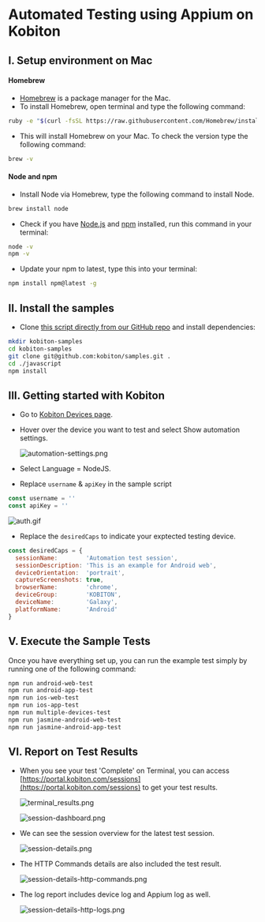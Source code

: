 # Automated Testing using Appium on Kobiton

## I. Setup environment on Mac

#### Homebrew

- [Homebrew](https://brew.sh/) is a package manager for the Mac.
-  To install Homebrew, open terminal and type the following command:

```bash
ruby -e "$(curl -fsSL https://raw.githubusercontent.com/Homebrew/install/master/install)"
```

- This will install Homebrew on your Mac. To check the version type the following command:

```bash
brew -v
```

#### Node and npm

- Install Node via Homebrew, type the following command to install Node.

```bash
brew install node
```

- Check if you have [Node.js](https://nodejs.org/en/) and [npm](https://www.npmjs.com/) installed, run this command in your terminal:

```bash
node -v
npm -v
```

- Update your npm to latest, type this into your terminal:

```bash
npm install npm@latest -g
```

## II. Install the samples

- Clone [this script directly from our GitHub repo](https://github.com/kobiton/samples) and install dependencies:

```bash
mkdir kobiton-samples
cd kobiton-samples
git clone git@github.com:kobiton/samples.git .
cd ./javascript
npm install
```

## III. Getting started with Kobiton

- Go to [Kobiton Devices page](https://portal.kobiton.com/devices).
- Hover over the device you want to test and select Show automation settings.

  ![automation-settings.png](/javascript/assets/automation-settings.png)

- Select Language = NodeJS.
- Replace `username` & `apiKey` in the sample script

```javascript
const username = ''
const apiKey = ''
```

![auth.gif](/javascript/assets/auth.gif)

- Replace the `desiredCaps` to indicate your exptected testing device.

```javascript
const desiredCaps = {
  sessionName:        'Automation test session',
  sessionDescription: 'This is an example for Android web',
  deviceOrientation:  'portrait',
  captureScreenshots: true,
  browserName:        'chrome',
  deviceGroup:        'KOBITON',
  deviceName:         'Galaxy',
  platformName:       'Android'
}

```

## V. Execute the Sample Tests

Once you have everything set up, you can run the example test simply by running one of the following command:

```bash
npm run android-web-test
npm run android-app-test
npm run ios-web-test
npm run ios-app-test
npm run multiple-devices-test
npm run jasmine-android-web-test
npm run jasmine-android-app-test
```

## VI. Report on Test Results

- When you see your test 'Complete' on Terminal, you can access [https://portal.kobiton.com/sessions](https://portal.kobiton.com/sessions) to get your test results.

  ![terminal_results.png](/javascript/assets/terminal_results.png)

  ![session-dashboard.png](/javascript/assets/session-dashboard.png)

- We can see the session overview for the latest test session.

  ![session-details.png](/javascript/assets/session-details.png)

- The HTTP Commands details are also included the test result.

  ![session-details-http-commands.png](/javascript/assets/session-details-http-commands.png)

- The log report includes device log and Appium log as well.

  ![session-details-http-logs.png](/javascript/assets/session-details-logs.png)
